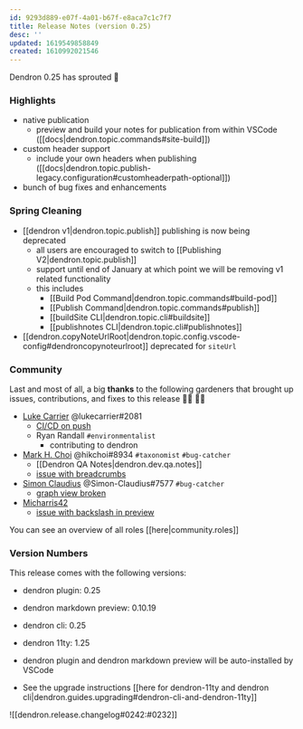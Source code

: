 ```yaml
---
id: 9293d889-e07f-4a01-b67f-e8aca7c1c7f7
title: Release Notes (version 0.25)
desc: ''
updated: 1619549858849
created: 1610992021546
---
```

Dendron 0.25 has sprouted 🌱

### Highlights

- native publication 
  - preview and build your notes for publication from within VSCode ([[docs|dendron.topic.commands#site-build]])
- custom header support
  - include your own headers when publishing ([[docs|dendron.topic.publish-legacy.configuration#customheaderpath-optional]])
- bunch of bug fixes and enhancements

### Spring Cleaning

- [[dendron v1|dendron.topic.publish]] publishing is now being deprecated
  - all users are encouraged to switch to [[Publishing V2|dendron.topic.publish]]
  - support until end of January at which point we will be removing v1 related functionality 
  - this includes
    - [[Build Pod Command|dendron.topic.commands#build-pod]]
    - [[Publish Command|dendron.topic.commands#publish]]
    - [[buildSite CLI|dendron.topic.cli#buildsite]]
    - [[publishnotes CLI|dendron.topic.cli#publishnotes]]
- [[dendron.copyNoteUrlRoot|dendron.topic.config.vscode-config#dendroncopynoteurlroot]] deprecated for `siteUrl`

### Community

Last and most of all, a big **thanks** to the following gardeners that brought up issues, contributions, and fixes to this release :man_farmer: :woman_farmer: 

- [Luke Carrier](https://github.com/LukeCarrier) @lukecarrier#2081
  - [CI/CD on push](https://github.com/dendronhq/dendron/pull/449)
  - Ryan Randall `#environmentalist`
    - contributing to dendron
- [Mark H. Choi](https://github.com/hikchoi/cerebrarium) @hikchoi#8934 `#taxonomist` `#bug-catcher`
  - [[Dendron QA Notes|dendron.dev.qa.notes]]
  - [issue with breadcrumbs](https://github.com/dendronhq/dendron-11ty/issues/9)
- [Simon Claudius](https://github.com/Simon-Claudius) @Simon-Claudius#7577 `#bug-catcher`
  - [graph view broken](https://github.com/dendronhq/dendron/issues/452)
- [Micharris42](https://github.com/micharris42) 
  - [issue with backslash in preview](https://github.com/dendronhq/dendron/issues/450)

You can see an overview of all roles [[here|community.roles]]

### Version Numbers

This release comes with the following versions:

- dendron plugin: 0.25

- dendron markdown preview: 0.10.19

- dendron cli: 0.25

- dendron 11ty: 1.25

- dendron plugin and dendron markdown preview will be auto-installed by VSCode

- See the upgrade instructions [[here for dendron-11ty and dendron cli|dendron.guides.upgrading#dendron-cli-and-dendron-11ty]]

![[dendron.release.changelog#0242:#0232]]

